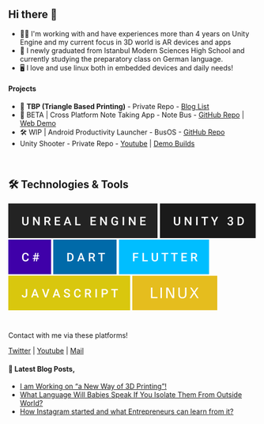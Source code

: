 ## Hi there 👋

- :man_technologist: I'm working with and have experiences more than 4 years on Unity Engine and my current focus in 3D world is AR devices and apps
- :school: I newly graduated from Istanbul Modern Sciences High School and currently studying the preparatory class on German language.
- :desktop_computer: I love and use linux both in embedded devices and daily needs!

#### Projects
- :pushpin: **TBP (Triangle Based Printing)** - Private Repo - [Blog List](https://medium.com/@nizamsaltan/list/tbp-triangle-based-printing-21cdb820ddd7)
- :wrench: BETA | Cross Platform Note Taking App - Note Bus - [GitHub Repo](https://github.com/nizamsaltan/note-bus) | [Web Demo](https://note-bus.web.app)
- :hammer_and_wrench: WIP | Android Productivity Launcher - BusOS - [GitHub Repo](https://github.com/nizamsaltan/bus-os) 
- Unity Shooter - Private Repo - [Youtube](https://www.youtube.com/playlist?list=PL3Rv1lXLyRL_JpBdh8mVgMp72BN3Eyg70) | [Demo Builds](https://www.mediafire.com/folder/9dn490n00pjwb/ShooterDemo+Builds)

<br/>

## :hammer_and_wrench: Technologies & Tools
<!--  -->
![Unreal Engine](https://raw.githubusercontent.com/nizamsaltan/nizamsaltan/8ac22f4190403dd95cea59c40bf359d6ab6e1cc5/unreal-engine.svg)
![Unity 3D](https://raw.githubusercontent.com/nizamsaltan/nizamsaltan/8ac22f4190403dd95cea59c40bf359d6ab6e1cc5/unity-3d.svg)
![C#](https://raw.githubusercontent.com/nizamsaltan/nizamsaltan/8ac22f4190403dd95cea59c40bf359d6ab6e1cc5/c%23.svg)
![Dart](https://raw.githubusercontent.com/nizamsaltan/nizamsaltan/8ac22f4190403dd95cea59c40bf359d6ab6e1cc5/dart.svg)
![Flutter](https://raw.githubusercontent.com/nizamsaltan/nizamsaltan/8ac22f4190403dd95cea59c40bf359d6ab6e1cc5/flutter.svg)
![Javascript](https://raw.githubusercontent.com/nizamsaltan/nizamsaltan/8ac22f4190403dd95cea59c40bf359d6ab6e1cc5/javascript.svg)
![Linux](https://raw.githubusercontent.com/nizamsaltan/nizamsaltan/fe08e79bd0b6d94021139f24ec72e3ad80bb7f0a/linux.svg)

#  

Contact with me via these platforms!

[Twitter](https://twitter.com/nizamsaltan) | [Youtube](https://www.youtube.com/channel/UCyJN487C64xfTweWEl1-zZA) | [Mail](mailto:nizamsaltan@protonmail.com)

#### :orange_book: Latest Blog Posts,
- [I am Working on “a New Way of 3D Printing”!](https://medium.com/@nizamsaltan/i-am-working-on-a-new-way-of-3d-printing-8d876ce6a50e)
- [What Language Will Babies Speak If You Isolate Them From Outside World?](https://medium.com/@NizamSaltan/if-100-babies-are-confined-to-a-room-and-brought-up-what-language-will-they-speak-755f18c17c2d)
- [How Instagram started and what Entrepreneurs can learn from it?](https://medium.com/@NizamSaltan/how-instagram-started-and-what-entrepreneurs-can-learn-from-it-how-started-71357d262df3)
